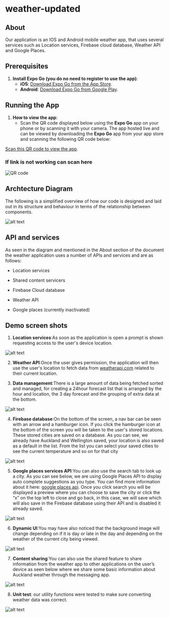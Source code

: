 # weather-updated

## About

Our application is an IOS and Android mobile weather app, that uses several services such as Location services, Firebase cloud database, Weather API and Google Places. <br />

## Prerequisites

1. **Install Expo Go (you do no need to register to use the app)**:
   - **iOS**: [Download Expo Go from the App Store](https://apps.apple.com/us/app/expo-go/id982107779).
   - **Android**: [Download Expo Go from Google Play](https://play.google.com/store/apps/details?id=host.exp.exponent).<br />

## Running the App

1. **How to view the app**:
   - Scan the QR code displayed below using the **Expo Go** app on your phone or by scanning it with your camera.
     The app hosted live and can be viewed by downloading the **Expo Go** app from your app store and scanning the following QR code below:

[Scan this QR code to view the app](https://expo.dev/preview/update?message=trying+to+update+eas&updateRuntimeVersion=1.2.2&createdAt=2025-08-09T09%3A38%3A04.632Z&slug=exp&projectId=66cbf7f4-3f1d-4cb7-b21a-738c6f2c41a8&group=d15685f8-94a0-4b80-a42a-3b510eca1ce1).

### If link is not working can scan here

![QR code](./updatedQR.jpg)<br />

## Archtecture Diagram

The following is a simplified overview of how our code is designed and laid out in its structure and behaviour in terms of the relationship between components.

![alt text](./weatherDiagram.jpg)<br />

## API and services

As seen in the diagram and mentioned in the About section of the document the weather application uses a number of APIs and services and are as follows:

- Location services

- Shared content servicers

- Firebase Cloud database

- Weather API

- Google places (currently inactivated)

## Demo screen shots

1. **Location services**:As soon as the application is open a prompt is shown requesting access to the user's device location.

![alt text](./locationService.jpg)

2. **Weather API**:Once the user gives permission, the application will then use the user's location to fetch data from [weatherapi.com](https://www.weatherapi.com/) related to their current location.

3. **Data management**:There is a large amount of data being fetched sorted and managed, for creating a 24hour forecast list that is arranged by the hour and location, the 3 day forecast and the grouping of extra data at the bottom.

![alt text](./dataManagement.jpg)

4. **Firebase database**:On the bottom of the screen, a nav bar can be seen with an arrow and a hamburger icon. If you click the hamburger icon at the bottom of the screen you will be taken to the user's stored locations. These stored cities are saved on a database. As you can see, we already have Auckland and Wellington saved, your location is also saved as a default in the list. From the list you can select your saved cities to see the current temperature and so on for that city

![alt text](./firebase.jpg)

5. **Google places services API**:You can also use the search tab to look up a city. As you can see below, we are using Google Places API to display auto complete suggestions as you type. You can find more information about it here: [google places api](https://developers.google.com/maps/documentation/places/web-service/overview). Once you click search you will be displayed a preview where you can choose to save the city or click the “x” on the top left to close and go back, in this case, we will save which will also save in the Firebase database using their API and is disabled it already saved.

![alt text](./googleApi.jpg)

6. **Dynamic UI**:You may have also noticed that the background image will change depending on if it is day or late in the day and depending on the weather of the current city being viewed.

![alt text](./weatherdynamic.jpg)

7. **Content sharing**:You can also use the shared feature to share information from the weather app to other applications on the user’s device as seen below where we share some basic information about Auckland weather through the messaging app.

![alt text](./weatherContentShare.jpg)

8. **Unit test**:
   our utility functions were tested to make sure converting weather data was correct.

![alt text](./weatherunitTest.jpg)
